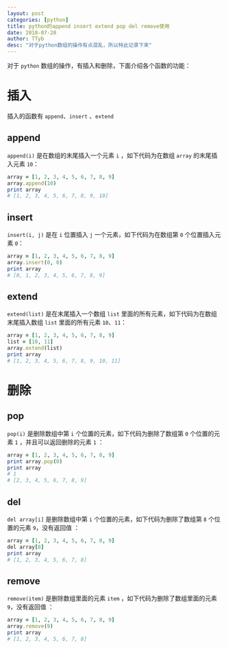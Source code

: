 ```yaml
---
layout: post
categories: [python]
title: python的append insert extend pop del remove使用
date: 2018-07-20
author: TTyb
desc: "对于python数组的操作有点混乱，所以特此记录下来"
---
```


对于 `python` 数组的操作，有插入和删除，下面介绍各个函数的功能：

# 插入

插入的函数有 `append`、`insert` 、`extend`

## append

`append(i)` 是在数组的末尾插入一个元素 `i` ，如下代码为在数组 `array` 的末尾插入元素 `10`：

```ruby
array = [1, 2, 3, 4, 5, 6, 7, 8, 9]
array.append(10)
print array
# [1, 2, 3, 4, 5, 6, 7, 8, 9, 10]
```

## insert

`insert(i, j)` 是在 `i` 位置插入 `j` 一个元素，如下代码为在数组第 `0` 个位置插入元素 `0`：

~~~ruby
array = [1, 2, 3, 4, 5, 6, 7, 8, 9]
array.insert(0, 0)
print array
# [0, 1, 2, 3, 4, 5, 6, 7, 8, 9]
~~~

## extend

`extend(list)` 是在末尾插入一个数组 `list` 里面的所有元素，如下代码为在数组末尾插入数组 `list` 里面的所有元素 `10`、`11`：

```ruby
array = [1, 2, 3, 4, 5, 6, 7, 8, 9]
list = [10, 11]
array.extend(list)
print array
# [1, 2, 3, 4, 5, 6, 7, 8, 9, 10, 11]
```

# 删除

## pop

`pop(i)` 是删除数组中第 `i` 个位置的元素，如下代码为删除了数组第 `0` 个位置的元素 `1` ，并且可以返回删除的元素 `1` ：

~~~ruby
array = [1, 2, 3, 4, 5, 6, 7, 8, 9]
print array.pop(0)
print array
# 1
# [2, 3, 4, 5, 6, 7, 8, 9]
~~~

## del

`del array[i]` 是删除数组中第 `i` 个位置的元素，如下代码为删除了数组第 `8` 个位置的元素 `9`，没有返回值 ：

```ruby
array = [1, 2, 3, 4, 5, 6, 7, 8, 9]
del array[8]
print array
# [1, 2, 3, 4, 5, 6, 7, 8]
```

## remove

`remove(item)` 是删除数组里面的元素 `item` ，如下代码为删除了数组里面的元素 `9`，没有返回值 ：

```ruby
array = [1, 2, 3, 4, 5, 6, 7, 8, 9]
array.remove(9)
print array
# [1, 2, 3, 4, 5, 6, 7, 8]
```
